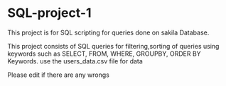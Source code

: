# SQL-project-1
This project is for SQL scripting for queries done on sakila Database.

This project consists of SQL queries for filtering,sorting of queries using keywords such as SELECT, FROM, WHERE, 
GROUPBY, ORDER BY Keywords.
use the users_data.csv file for data

Please edit if there are any wrongs
